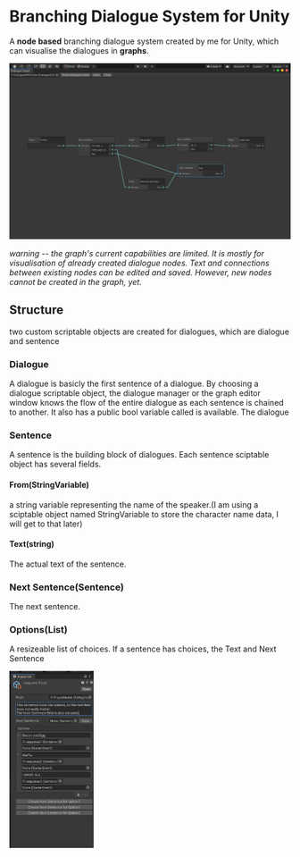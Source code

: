 # Branching Dialogue System for Unity
A **node based** branching dialogue system created by me for Unity,  which can visualise the dialogues in **graphs**. 

 <img src="https://github.com/LeiQiaoZhi/UnityBranchingDialogueSystem/blob/master/Screenshot%202020-05-28%2020.03.38.png" alt="Italian Trulli">
 
*warning -- the graph's current capabilities are limited. It is mostly for visualisation of already created dialogue nodes. Text and connections between existing nodes can be edited and saved. However, new nodes cannot be created in the graph, yet.*


## Structure
two custom scriptable objects are created for dialogues, which are dialogue and sentence

### Dialogue
A dialogue is basicly the first sentence of a dialogue. By choosing a dialogue scriptable object, the dialogue manager or the graph editor window knows the flow of the entire dialogue as each sentence is chained to another.
It also has a public bool variable called is available. The dialogue 

### Sentence
A sentence is the building block of dialogues. Each sentence sciptable object has several fields.
#### From(StringVariable)
a string variable representing the name of the speaker.(I am using a sciptable object named StringVariable to store the character name data, I will get to that later)
#### Text(string)
The actual text of the sentence.
### Next Sentence(Sentence)
The next sentence. 
### Options(List<Choice>)
A resizeable list of choices. If a sentence has choices, the Text and Next Sentence 
 
<img src="https://github.com/LeiQiaoZhi/UnityBranchingDialogueSystem/blob/master/Screenshot%202020-05-28%2022.59.49.png" alt="Italian Trulli" width="30%" height="30%">
 


[screenshot_graph]: https://github.com/LeiQiaoZhi/UnityBranchingDialogueSystem/blob/master/Screenshot%202020-05-28%2020.03.38.png
[screenshot_inspector1]:https://github.com/LeiQiaoZhi/UnityBranchingDialogueSystem/blob/master/Screenshot%202020-05-28%2022.59.49.png
